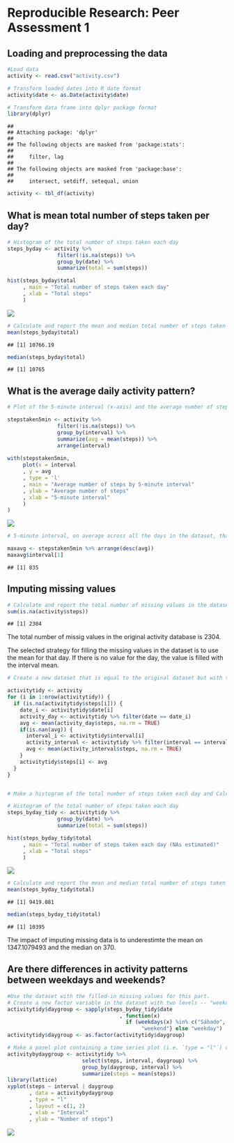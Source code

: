 # Reproducible Research: Peer Assessment 1


## Loading and preprocessing the data

```r
#Load data
activity <- read.csv("activity.csv")

# Transform loaded dates into R date format
activity$date <- as.Date(activity$date)

# Transform data frame into dplyr package format
library(dplyr)
```

```
## 
## Attaching package: 'dplyr'
## 
## The following objects are masked from 'package:stats':
## 
##     filter, lag
## 
## The following objects are masked from 'package:base':
## 
##     intersect, setdiff, setequal, union
```

```r
activity <- tbl_df(activity)
```



## What is mean total number of steps taken per day?

```r
# Histogram of the total number of steps taken each day
steps_byday <- activity %>% 
                filter(!is.na(steps)) %>% 
                group_by(date) %>% 
                summarize(total = sum(steps))

hist(steps_byday$total
     , main = "Total number of steps taken each day"
     , xlab = "Total steps"
     )
```

![](PA1_template_files/figure-html/unnamed-chunk-2-1.png) 

```r
# Calculate and report the mean and median total number of steps taken per day
mean(steps_byday$total)
```

```
## [1] 10766.19
```

```r
median(steps_byday$total)
```

```
## [1] 10765
```



## What is the average daily activity pattern?

```r
# Plot of the 5-minute interval (x-axis) and the average number of steps taken, averaged across all days (y-axis)

stepstaken5min <- activity %>% 
                filter(!is.na(steps)) %>% 
                group_by(interval) %>% 
                summarize(avg = mean(steps)) %>%
                arrange(interval)
                
with(stepstaken5min, 
     plot(x = interval
     , y = avg
     , type = 'l'
     , main = "Average number of steps by 5-minute interval"
     , ylab = "Average number of steps"
     , xlab = "5-minute interval"
     )
)
```

![](PA1_template_files/figure-html/unnamed-chunk-3-1.png) 

```r
# 5-minute interval, on average across all the days in the dataset, that contains the maximum number of steps

maxavg <- stepstaken5min %>% arrange(desc(avg))
maxavg$interval[1]
```

```
## [1] 835
```



## Imputing missing values



```r
# Calculate and report the total number of missing values in the dataset (i.e. the total number of rows with `NA`s)
sum(is.na(activity$steps))
```

```
## [1] 2304
```
The total number of missig values in the original activity database is 2304.

The selected strategy for filling the missing values in the dataset is to use the mean for that day. If there is no value for the day, the value is filled with the interval mean.


```r
# Create a new dataset that is equal to the original dataset but with the missing data filled in.

activitytidy <- activity
for (i in 1:nrow(activitytidy)) {
  if (is.na(activitytidy$steps[i])) {
    date_i <- activitytidy$date[i]
    activity_day <- activitytidy %>% filter(date == date_i)
    avg <- mean(activity_day$steps, na.rm = TRUE)
    if(is.nan(avg)) {
      interval_i <- activitytidy$interval[i]
      activity_interval <- activitytidy %>% filter(interval == interval_i)
      avg <- mean(activity_interval$steps, na.rm = TRUE)
    }
    activitytidy$steps[i] <- avg
  }
}


# Make a histogram of the total number of steps taken each day and Calculate and report the **mean** and **median** total number of steps taken per day. Do these values differ from the estimates from the first part of the assignment? What is the impact of imputing missing data on the estimates of the total daily number of steps?

# Histogram of the total number of steps taken each day
steps_byday_tidy <- activitytidy %>% 
                group_by(date) %>% 
                summarize(total = sum(steps))

hist(steps_byday_tidy$total
     , main = "Total number of steps taken each day (NAs estimated)"
     , xlab = "Total steps"
     )
```

![](PA1_template_files/figure-html/unnamed-chunk-5-1.png) 

```r
# Calculate and report the mean and median total number of steps taken per day
mean(steps_byday_tidy$total)
```

```
## [1] 9419.081
```

```r
median(steps_byday_tidy$total)
```

```
## [1] 10395
```


The impact of imputing missing data is to underestimte the mean on 1347.1079493 and the median on 370.

## Are there differences in activity patterns between weekdays and weekends?

```r
#Use the dataset with the filled-in missing values for this part.
# Create a new factor variable in the dataset with two levels -- "weekday" and "weekend" indicating whether a given date is a weekday or weekend day.
activitytidy$daygroup <- sapply(steps_byday_tidy$date
                                    , function(x) 
                                      if (weekdays(x) %in% c("Sábado", "Domingo")) {
                                           "weekend"} else "weekday")
activitytidy$daygroup <- as.factor(activitytidy$daygroup)

# Make a panel plot containing a time series plot (i.e. `type = "l"`) of the 5-minute interval (x-axis) and the average number of steps taken, averaged across all weekday days or weekend days (y-axis). The plot should look something like the following, which was created using **simulated data**:
activitybydaygroup <- activitytidy %>% 
                        select(steps, interval, daygroup) %>% 
                        group_by(daygroup, interval) %>% 
                        summarize(steps = mean(steps))
library(lattice)
xyplot(steps ~ interval | daygroup
       , data = activitybydaygroup
       , type = "l"
       , layout = c(1, 2)
       , xlab = "Interval"
       , ylab = "Number of steps")
```

![](PA1_template_files/figure-html/unnamed-chunk-6-1.png) 

